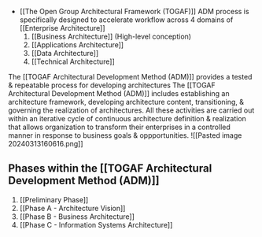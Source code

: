 - [[The Open Group Architectural Framework (TOGAF)]] ADM process is specifically designed to accelerate workflow across 4 domains of [[Enterprise Architecture]]
	1. [[Business Architecture]] (High-level conception)
	2. [[Applications Architecture]]
	3. [[Data Architecture]]
	4. [[Technical Architecture]]

The [[TOGAF Architectural Development Method (ADM)]] provides a tested & repeatable process for developing architectures
The [[TOGAF Architectural Development Method (ADM)]] includes establishing an architecture framework, developing architecture content, transitioning, & governing the realization of architectures.
All these activities are carried out within an iterative cycle of continuous architecture definition & realization that allows organization to transform their enterprises in a controlled manner in response to business goals & oppportunities.
![[Pasted image 20240313160616.png]]
## Phases within the [[TOGAF Architectural Development Method (ADM)]]
1. [[Preliminary Phase]]
2. [[Phase A - Architecture Vision]]
3. [[Phase B - Business Architecture]]
4. [[Phase C - Information Systems Architecture]]
